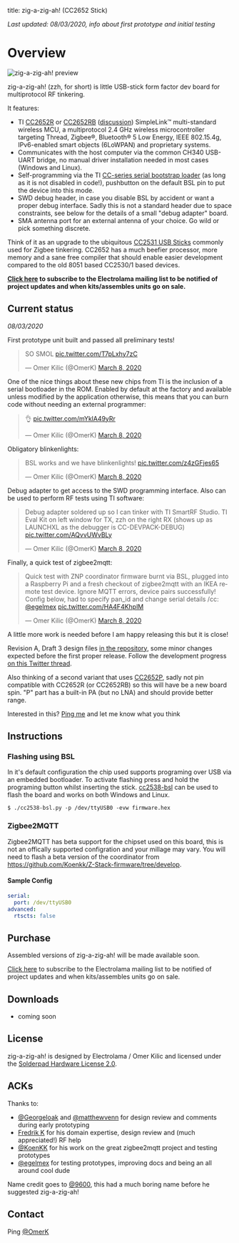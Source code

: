 title: zig-a-zig-ah! (CC2652 Stick)

*Last updated: 08/03/2020, info about first prototype and initial testing*

# Overview

![zig-a-zig-ah! preview](/_assets/zzh-first-prototype.jpg)

 zig-a-zig-ah! (zzh, for short) is little USB-stick form factor dev board for multiprotocol RF tinkering.

 It features:

 - TI [CC2652R](http://www.ti.com/product/CC2652R) or [CC2652RB](http://www.ti.com/product/CC2652RB) ([discussion](https://github.com/electrolama/zig-a-zig-ah/issues/1)) SimpleLink™ multi-standard wireless MCU, a multiprotocol 2.4 GHz wireless microcontroller targeting Thread, Zigbee®, Bluetooth® 5 Low Energy, IEEE 802.15.4g, IPv6-enabled smart objects (6LoWPAN) and proprietary systems.
 - Communicates with the host computer via the common CH340 USB-UART bridge, no manual driver installation needed in most cases (Windows and Linux).
 - Self-programming via the TI [CC-series serial bootstrap loader](https://github.com/JelmerT/cc2538-bsl) (as long as it is not disabled in code!), pushbutton on the default BSL pin to put the device into this mode.
 - SWD debug header, in case you disable BSL by accident or want a proper debug interface. Sadly this is not a standard header due to space constraints, see below for the details of a small "debug adapter" board.
 - SMA antenna port for an external antenna of your choice. Go wild or pick something discrete.

Think of it as an upgrade to the ubiquitous [CC2531 USB Sticks](https://www.google.com/search?q=cc2531+stick) commonly used for Zigbee tinkering. CC2652 has a much beefier processor, more memory and a sane free compiler that should enable easier development compared to the old 8051 based CC2530/1 based devices.

**[Click here](https://mailchi.mp/1746be86dd81/electrolama) to subscribe to the Electrolama mailing list to be notified of project updates and when kits/assembles units go on sale.**


## Current status

*08/03/2020*

First prototype unit built and passed all preliminary tests!

<blockquote class="twitter-tweet" data-conversation="none"><p lang="en" dir="ltr">SO SMOL <a href="https://t.co/T7pLxhy7zC">pic.twitter.com/T7pLxhy7zC</a></p>&mdash; Omer Kilic (@OmerK) <a href="https://twitter.com/OmerK/status/1236706883601412096?ref_src=twsrc%5Etfw">March 8, 2020</a></blockquote> <script async src="https://platform.twitter.com/widgets.js" charset="utf-8"></script> 

One of the nice things about these new chips from TI is the inclusion of a serial bootloader in the ROM. Enabled by default at the factory and available unless modified by the application otherwise, this means that you can burn code without needing an external programmer:

<blockquote class="twitter-tweet" data-conversation="none"><p lang="und" dir="ltr">👌 <a href="https://t.co/mYklA49yRr">pic.twitter.com/mYklA49yRr</a></p>&mdash; Omer Kilic (@OmerK) <a href="https://twitter.com/OmerK/status/1236715619657158657?ref_src=twsrc%5Etfw">March 8, 2020</a></blockquote> <script async src="https://platform.twitter.com/widgets.js" charset="utf-8"></script> 

Obligatory blinkenlights:

<blockquote class="twitter-tweet" data-conversation="none"><p lang="en" dir="ltr">BSL works and we have blinkenlights! <a href="https://t.co/z4zGFjes65">pic.twitter.com/z4zGFjes65</a></p>&mdash; Omer Kilic (@OmerK) <a href="https://twitter.com/OmerK/status/1236708880354328576?ref_src=twsrc%5Etfw">March 8, 2020</a></blockquote> <script async src="https://platform.twitter.com/widgets.js" charset="utf-8"></script> 

Debug adapter to get access to the SWD programming interface. Also can be used to perform RF tests using TI software:

<blockquote class="twitter-tweet" data-conversation="none"><p lang="en" dir="ltr">Debug adapter soldered up so I can tinker with TI SmartRF Studio. TI Eval Kit on left window for TX, zzh on the right RX (shows up as LAUNCHXL as the debugger is CC-DEVPACK-DEBUG) <a href="https://t.co/AQvvUWvBLy">pic.twitter.com/AQvvUWvBLy</a></p>&mdash; Omer Kilic (@OmerK) <a href="https://twitter.com/OmerK/status/1236725044153331712?ref_src=twsrc%5Etfw">March 8, 2020</a></blockquote> <script async src="https://platform.twitter.com/widgets.js" charset="utf-8"></script> 

Finally, a quick test of zigbee2mqtt:

<blockquote class="twitter-tweet" data-conversation="none"><p lang="en" dir="ltr">Quick test with ZNP coordinator firmware burnt via BSL, plugged into a Raspberry Pi and a fresh checkout of zigbee2mqtt with an IKEA remote test device. Ignore MQTT errors, device pairs successfully! Config below, had to specify pan_id and change serial details /cc: <a href="https://twitter.com/egelmex?ref_src=twsrc%5Etfw">@egelmex</a> <a href="https://t.co/HA4F4KhplM">pic.twitter.com/HA4F4KhplM</a></p>&mdash; Omer Kilic (@OmerK) <a href="https://twitter.com/OmerK/status/1236743034701824006?ref_src=twsrc%5Etfw">March 8, 2020</a></blockquote> <script async src="https://platform.twitter.com/widgets.js" charset="utf-8"></script> 

A little more work is needed before I am happy releasing this but it is close!

Revision A, Draft 3 design files [in the repository](https://github.com/electrolama/zig-a-zig-ah), some minor changes expected before the first proper release. Follow the development progress [on this Twitter thread](https://twitter.com/OmerK/status/1212864418155028480).

Also thinking of a second variant that uses [CC2652P](http://www.ti.com/product/CC2652P), sadly not pin compatible with CC2652R (or CC2652RB) so this will have be a new board spin. "P" part has a built-in PA (but no LNA) and should provide better range. 

Interested in this? [Ping me](https://twitter.com/omerk) and let me know what you think

## Instructions

### Flashing using BSL
In it's default configuration the chip used supports programing over USB via an embedded bootloader. To activate flashing press and hold the programing button whilst inserting the stick. [cc2538-bsl](https://github.com/JelmerT/cc2538-bsl) can be used to flash the board and works on both Windows and Linux.
 

```Shell
$ ./cc2538-bsl.py -p /dev/ttyUSB0 -evw firmware.hex
```

### Zigbee2MQTT
Zigbee2MQTT has beta support for the chipset used on this board, this is not an offically supported configration and your millage may vary. You will need to flash a beta version of the coordinator from https://github.com/Koenkk/Z-Stack-firmware/tree/develop. 

#### Sample Config

```yaml
serial:
  port: /dev/ttyUSB0
advanced:
  rtscts: false
```

## Purchase 

Assembled versions of zig-a-zig-ah! will be made available soon.

[Click here](https://mailchi.mp/1746be86dd81/electrolama) to subscribe to the Electrolama mailing list to be notified of project updates and when kits/assembles units go on sale.

## Downloads

  - coming soon

## License

zig-a-zig-ah! is designed by Electrolama / Omer Kilic and licensed under the [Solderpad Hardware License 2.0](https://solderpad.org/licenses/SHL-2.0/). 

## ACKs

Thanks to:

  - [@GeorgeIoak](https://twitter.com/GeorgeIoak) and [@matthewvenn](https://twitter.com/matthewvenn) for design review and comments during early prototyping
  - [Fredrik K](https://www.linkedin.com/in/fredrik-kervel/) for his domain expertise, design review and (much appreciated!) RF help
  - [@KoenKK](https://github.com/koenkk/) for his work on the great zigbee2mqtt project and testing prototypes
  - [@egelmex](https://twitter.com/egelmex) for testing prototypes, improving docs and being an all around cool dude

Name credit goes to [@9600](https://twitter.com/9600/), this had a much boring name before he suggested zig-a-zig-ah!

## Contact 

Ping [@OmerK](https://twitter.com/omerk)
